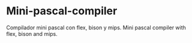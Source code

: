 # Mini-pascal-compiler
Compilador mini pascal con flex, bison y mips. Mini pascal compiler with flex, bison and mips.
